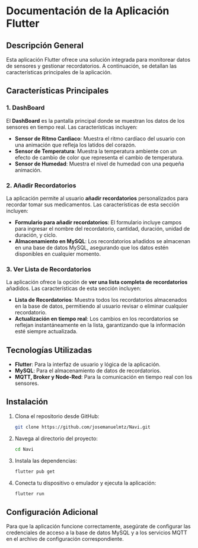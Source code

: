 # Documentación de la Aplicación Flutter

## Descripción General
Esta aplicación Flutter ofrece una solución integrada para monitorear datos de sensores y gestionar recordatorios. A continuación, se detallan las características principales de la aplicación.

## Características Principales

### 1. DashBoard
El **DashBoard** es la pantalla principal donde se muestran los datos de los sensores en tiempo real. Las características incluyen:

- **Sensor de Ritmo Cardiaco**: Muestra el ritmo cardíaco del usuario con una animación que refleja los latidos del corazón.
- **Sensor de Temperatura**: Muestra la temperatura ambiente con un efecto de cambio de color que representa el cambio de temperatura.
- **Sensor de Humedad**: Muestra el nivel de humedad con una pequeña animación.

### 2. Añadir Recordatorios
La aplicación permite al usuario **añadir recordatorios** personalizados para recordar tomar sus medicamentos. Las características de esta sección incluyen:

- **Formulario para añadir recordatorios**: El formulario incluye campos para ingresar el nombre del recordatorio, cantidad, duración, unidad de duración, y ciclo.
- **Almacenamiento en MySQL**: Los recordatorios añadidos se almacenan en una base de datos MySQL, asegurando que los datos estén disponibles en cualquier momento.

### 3. Ver Lista de Recordatorios
La aplicación ofrece la opción de **ver una lista completa de recordatorios** añadidos. Las características de esta sección incluyen:

- **Lista de Recordatorios**: Muestra todos los recordatorios almacenados en la base de datos, permitiendo al usuario revisar o eliminar cualquier recordatorio.
- **Actualización en tiempo real**: Los cambios en los recordatorios se reflejan instantáneamente en la lista, garantizando que la información esté siempre actualizada.

## Tecnologías Utilizadas
- **Flutter**: Para la interfaz de usuario y lógica de la aplicación.
- **MySQL**: Para el almacenamiento de datos de recordatorios.
- **MQTT, Broker y Node-Red**: Para la comunicación en tiempo real con los sensores.

## Instalación
1. Clona el repositorio desde GitHub:
    ```sh
    git clone https://github.com/josemanuelmtz/Navi.git
    ```
2. Navega al directorio del proyecto:
    ```sh
    cd Navi
    ```
3. Instala las dependencias:
    ```sh
    flutter pub get
    ```
4. Conecta tu dispositivo o emulador y ejecuta la aplicación:
    ```sh
    flutter run
    ```

## Configuración Adicional
Para que la aplicación funcione correctamente, asegúrate de configurar las credenciales de acceso a la base de datos MySQL y a los servicios MQTT en el archivo de configuración correspondiente.